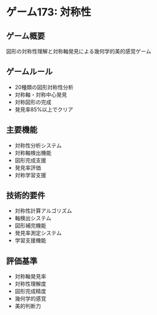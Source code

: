 # ゲーム173: 対称性

## ゲーム概要
図形の対称性理解と対称軸発見による幾何学的美的感覚ゲーム

## ゲームルール
- 20種類の図形対称性分析
- 対称軸・対称中心発見
- 対称図形の完成
- 発見率85%以上でクリア

## 主要機能
- 対称性分析システム
- 対称軸検出機能
- 図形完成支援
- 発見率評価
- 対称学習支援

## 技術的要件
- 対称性計算アルゴリズム
- 軸検出システム
- 図形補完機能
- 発見率測定システム
- 学習支援機能

## 評価基準
- 対称軸発見率
- 対称性理解度
- 図形完成精度
- 幾何学的感覚
- 美的判断力